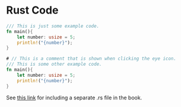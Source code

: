 # Rust Code
```rust
/// This is just some example code.
fn main(){
    let number: usize = 5;
    println!("{number}");
}
```


```rust
# // This is a comment that is shown when clicking the eye icon.
/// This is some other example code.
fn main(){
    let number: usize = 5;
    println!("{number}");
}
```

See [this link](https://rust-lang.github.io/mdBook/format/mdbook.html) for including a separate .rs file in the book.
